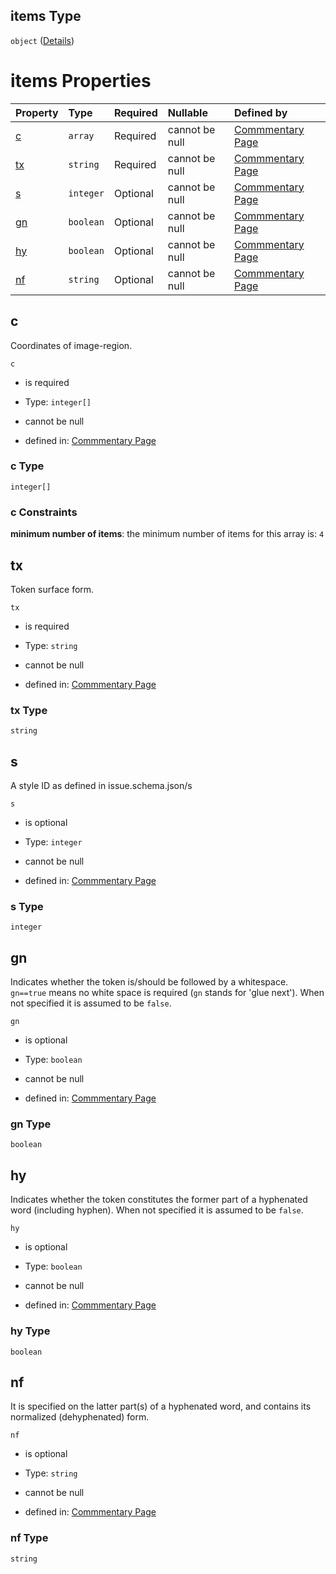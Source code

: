 ## items Type

`object` ([Details](commentary-properties-r-items-properties-p-items-properties-l-items-properties-t-items.md))

# items Properties

| Property  | Type      | Required | Nullable       | Defined by                                                                                                                                                                                                                                                                                            |
| :-------- | :-------- | :------- | :------------- | :---------------------------------------------------------------------------------------------------------------------------------------------------------------------------------------------------------------------------------------------------------------------------------------------------- |
| [c](#c)   | `array`   | Required | cannot be null | [Commmentary Page](commentary-properties-r-items-properties-p-items-properties-l-items-properties-t-items-properties-c.md "https://impresso.github.io/impresso-schemas/json/commentary/page.schema.json#/properties/r/items/properties/p/items/properties/l/items/properties/t/items/properties/c")   |
| [tx](#tx) | `string`  | Required | cannot be null | [Commmentary Page](commentary-properties-r-items-properties-p-items-properties-l-items-properties-t-items-properties-tx.md "https://impresso.github.io/impresso-schemas/json/commentary/page.schema.json#/properties/r/items/properties/p/items/properties/l/items/properties/t/items/properties/tx") |
| [s](#s)   | `integer` | Optional | cannot be null | [Commmentary Page](commentary-properties-r-items-properties-p-items-properties-l-items-properties-t-items-properties-s.md "https://impresso.github.io/impresso-schemas/json/commentary/page.schema.json#/properties/r/items/properties/p/items/properties/l/items/properties/t/items/properties/s")   |
| [gn](#gn) | `boolean` | Optional | cannot be null | [Commmentary Page](commentary-properties-r-items-properties-p-items-properties-l-items-properties-t-items-properties-gn.md "https://impresso.github.io/impresso-schemas/json/commentary/page.schema.json#/properties/r/items/properties/p/items/properties/l/items/properties/t/items/properties/gn") |
| [hy](#hy) | `boolean` | Optional | cannot be null | [Commmentary Page](commentary-properties-r-items-properties-p-items-properties-l-items-properties-t-items-properties-hy.md "https://impresso.github.io/impresso-schemas/json/commentary/page.schema.json#/properties/r/items/properties/p/items/properties/l/items/properties/t/items/properties/hy") |
| [nf](#nf) | `string`  | Optional | cannot be null | [Commmentary Page](commentary-properties-r-items-properties-p-items-properties-l-items-properties-t-items-properties-nf.md "https://impresso.github.io/impresso-schemas/json/commentary/page.schema.json#/properties/r/items/properties/p/items/properties/l/items/properties/t/items/properties/nf") |

## c

Coordinates of image-region.

`c`

*   is required

*   Type: `integer[]`

*   cannot be null

*   defined in: [Commmentary Page](commentary-properties-r-items-properties-p-items-properties-l-items-properties-t-items-properties-c.md "https://impresso.github.io/impresso-schemas/json/commentary/page.schema.json#/properties/r/items/properties/p/items/properties/l/items/properties/t/items/properties/c")

### c Type

`integer[]`

### c Constraints

**minimum number of items**: the minimum number of items for this array is: `4`

## tx

Token surface form.

`tx`

*   is required

*   Type: `string`

*   cannot be null

*   defined in: [Commmentary Page](commentary-properties-r-items-properties-p-items-properties-l-items-properties-t-items-properties-tx.md "https://impresso.github.io/impresso-schemas/json/commentary/page.schema.json#/properties/r/items/properties/p/items/properties/l/items/properties/t/items/properties/tx")

### tx Type

`string`

## s

A style ID as defined in issue.schema.json/s

`s`

*   is optional

*   Type: `integer`

*   cannot be null

*   defined in: [Commmentary Page](commentary-properties-r-items-properties-p-items-properties-l-items-properties-t-items-properties-s.md "https://impresso.github.io/impresso-schemas/json/commentary/page.schema.json#/properties/r/items/properties/p/items/properties/l/items/properties/t/items/properties/s")

### s Type

`integer`

## gn

Indicates whether the token is/should be followed by a whitespace. `gn==true` means no white space is required (`gn` stands for 'glue next'). When not specified it is assumed to be `false`.

`gn`

*   is optional

*   Type: `boolean`

*   cannot be null

*   defined in: [Commmentary Page](commentary-properties-r-items-properties-p-items-properties-l-items-properties-t-items-properties-gn.md "https://impresso.github.io/impresso-schemas/json/commentary/page.schema.json#/properties/r/items/properties/p/items/properties/l/items/properties/t/items/properties/gn")

### gn Type

`boolean`

## hy

Indicates whether the token constitutes the former part of a hyphenated word (including hyphen). When not specified it is assumed to be `false`.

`hy`

*   is optional

*   Type: `boolean`

*   cannot be null

*   defined in: [Commmentary Page](commentary-properties-r-items-properties-p-items-properties-l-items-properties-t-items-properties-hy.md "https://impresso.github.io/impresso-schemas/json/commentary/page.schema.json#/properties/r/items/properties/p/items/properties/l/items/properties/t/items/properties/hy")

### hy Type

`boolean`

## nf

It is specified on the latter part(s) of a hyphenated word, and contains its normalized (dehyphenated) form.

`nf`

*   is optional

*   Type: `string`

*   cannot be null

*   defined in: [Commmentary Page](commentary-properties-r-items-properties-p-items-properties-l-items-properties-t-items-properties-nf.md "https://impresso.github.io/impresso-schemas/json/commentary/page.schema.json#/properties/r/items/properties/p/items/properties/l/items/properties/t/items/properties/nf")

### nf Type

`string`
